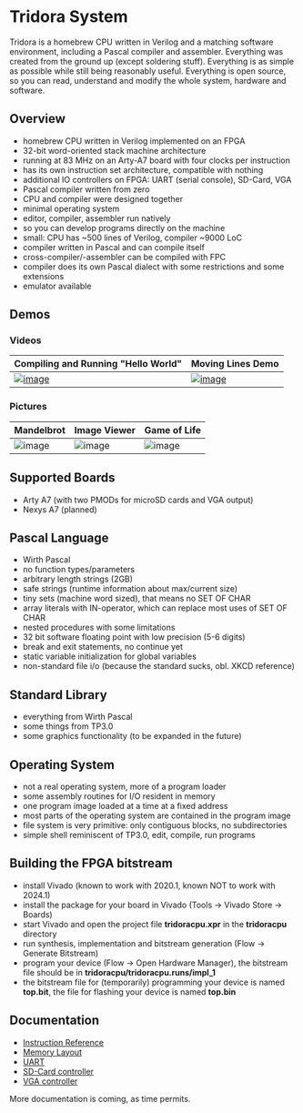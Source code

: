 # Tridora System
Tridora is a homebrew CPU written in Verilog and a matching software environment,
including a Pascal compiler and assembler.
Everything was created from the ground up (except soldering stuff).
Everything is as simple as possible while still being reasonably useful.
Everything is open source, so you can read, understand and modify the whole system, hardware and software.

## Overview
- homebrew CPU written in Verilog implemented on an FPGA
- 32-bit word-oriented stack machine architecture
- running at 83 MHz on an Arty-A7 board with four clocks per instruction
- has its own instruction set architecture, compatible with nothing
- additional IO controllers on FPGA: UART (serial console), SD-Card, VGA
- Pascal compiler written from zero
- CPU and compiler were designed together
- minimal operating system
- editor, compiler, assembler run natively
- so you can develop programs directly on the machine
- small: CPU has ~500 lines of Verilog, compiler ~9000 LoC
- compiler written in Pascal and can compile itself
- cross-compiler/-assembler can be compiled with FPC
- compiler does its own Pascal dialect with some restrictions and some extensions
- emulator available

## Demos
### Videos

|Compiling and Running "Hello World"|Moving Lines Demo|
|---|---|
[![image](https://insignificance.de/tridora/tdr-hello-thumb.jpg)](https://insignificance.de/tridora/tdr-hello.mp4)|[![image](https://insignificance.de/tridora/tdr-lines-thumb.jpg)](https://insignificance.de/tridora/tdr-lines.mp4) |

### Pictures

|Mandelbrot|Image Viewer|Game of Life|
|---|---|---|
|![image](https://insignificance.de/tridora/tdr-mandelbrot.jpg)| ![image](https://insignificance.de/tridora/tdr-ara.jpg) | ![image](https://insignificance.de/tridora/tdr-conway.jpg) |

## Supported Boards
- Arty A7 (with two PMODs for microSD cards and VGA output)
- Nexys A7 (planned)

## Pascal Language
- Wirth Pascal
- no function types/parameters
- arbitrary length strings (2GB)
- safe strings (runtime information about max/current size)
- tiny sets (machine word sized), that means no SET OF CHAR
- array literals with IN-operator, which can replace most uses of SET OF CHAR
- nested procedures with some limitations
- 32 bit software floating point with low precision (5-6 digits)
- break and exit statements, no continue yet
- static variable initialization for global variables
- non-standard file i/o (because the standard sucks, obl. XKCD reference)

## Standard Library
- everything from Wirth Pascal
- some things from TP3.0
- some graphics functionality (to be expanded in the future)

## Operating System
- not a real operating system, more of a program loader
- some assembly routines for I/O resident in memory
- one program image loaded at a time at a fixed address
- most parts of the operating system are contained in the program image
- file system is very primitive: only contiguous blocks, no subdirectories
- simple shell reminiscent of TP3.0, edit, compile, run programs

## Building the FPGA bitstream
- install Vivado (known to work with 2020.1, known NOT to work with 2024.1)
- install the package for your board in Vivado (Tools -> Vivado Store -> Boards)
- start Vivado and open the project file **tridoracpu.xpr** in the **tridoracpu** directory
- run synthesis, implementation and bitstream generation (Flow -> Generate Bitstream)
- program your device (Flow -> Open Hardware Manager), the bitstream file should be in **tridoracpu/tridoracpu.runs/impl_1**
- the bitstream file for (temporarily) programming your device is named **top.bit**, the file for flashing your device is named **top.bin**

## Documentation
- [Instruction Reference](doc/tridoracpu.md)
- [Memory Layout](doc/mem.md)
- [UART](doc/uart.md)
- [SD-Card controller](doc/spisd.md)
- [VGA controller](doc/vga.md)

More documentation is coming, as time permits.
